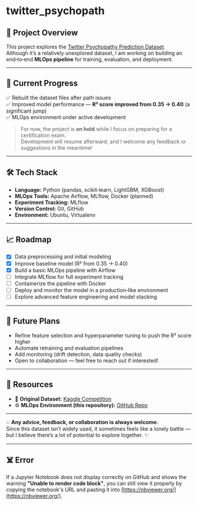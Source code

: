 # twitter_psychopath

## 📌 Project Overview  
This project explores the [Twitter Psychopathy Prediction Dataset](https://www.kaggle.com/competitions/twitter-psychopathy-prediction).  
Although it’s a relatively unexplored dataset, I am working on building an end‑to‑end **MLOps pipeline** for training, evaluation, and deployment.  

---

## 🚀 Current Progress  
✅ Rebuilt the dataset files after path issues  
✅ Improved model performance — **R² score improved from 0.35 → 0.40** (a significant jump)  
✅ MLOps environment under active development  

> For now, the project is **on hold** while I focus on preparing for a certification exam.  
> Development will resume afterward, and I welcome any feedback or suggestions in the meantime!

---

## 🛠 Tech Stack  
- **Language:** Python (pandas, scikit‑learn, LightGBM, XGBoost)  
- **MLOps Tools:** Apache Airflow, MLflow, Docker (planned)  
- **Experiment Tracking:** MLflow  
- **Version Control:** Git, GitHub  
- **Environment:** Ubuntu, Virtualenv  

---

## 📈 Roadmap  
- [x] Data preprocessing and initial modeling  
- [x] Improve baseline model (R² from 0.35 → 0.40)  
- [x] Build a basic MLOps pipeline with Airflow  
- [ ] Integrate MLflow for full experiment tracking  
- [ ] Containerize the pipeline with Docker  
- [ ] Deploy and monitor the model in a production‑like environment  
- [ ] Explore advanced feature engineering and model stacking  

---

## 🔮 Future Plans  
- Refine feature selection and hyperparameter tuning to push the R² score higher  
- Automate retraining and evaluation pipelines  
- Add monitoring (drift detection, data quality checks)  
- Open to collaboration — feel free to reach out if interested!  

---

## 🔗 Resources  
- 📂 **Original Dataset:** [Kaggle Competition](https://www.kaggle.com/competitions/twitter-psychopathy-prediction)  
- ⚙️ **MLOps Environment (this repository):** [GitHub Repo](https://github.com/jiyoungeeeeeeeeeeeeeeeeeeeee/-MLOps-twitter_psychopath)

---

💡 **Any advice, feedback, or collaboration is always welcome.**  
Since this dataset isn’t widely used, it sometimes feels like a lonely battle — but I believe there’s a lot of potential to explore together. ✨


---
## ☠️ Error

If a Jupyter Notebook does not display correctly on GitHub and shows the warning **"Unable to render code block"**, you can still view it properly by copying the notebook's URL and pasting it into [https://nbviewer.org/](https://nbviewer.org/).

